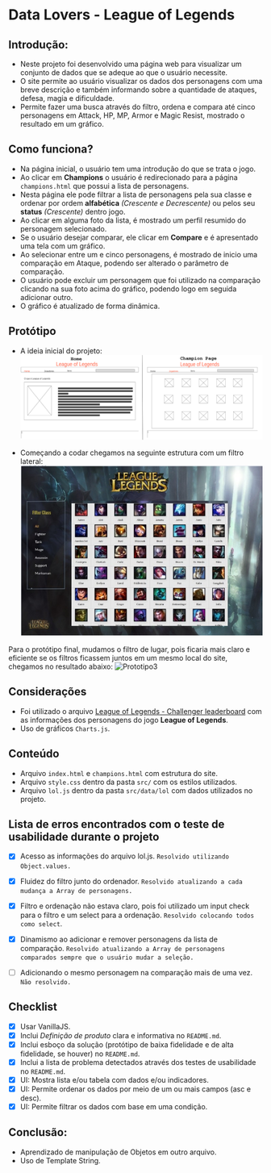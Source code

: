 # Data Lovers - League of Legends


## Introdução:
* Neste projeto foi desenvolvido uma página web para visualizar um conjunto de dados que se adeque ao que o usuário necessite.
* O site permite ao usuário visualizar os dados dos personagens com uma breve descrição e também informando sobre a quantidade de ataques, defesa, magia e dificuldade.
* Permite fazer uma busca através do filtro, ordena e compara até cinco personagens em Attack, HP, MP, Armor e Magic Resist, mostrado o resultado em um gráfico.

## Como funciona?
* Na página inicial, o usuário tem uma introdução do que se trata o jogo.
* Ao clicar em **Champions** o usuário é redirecionado para a página `champions.html` que possui a lista de personagens.
* Nesta página ele pode filtrar a lista de personagens pela sua classe e ordenar por ordem **alfabética** *(Crescente e Decrescente)* ou pelos seu **status** *(Crescente)* dentro jogo.
* Ao clicar em alguma foto da lista, é mostrado um perfil resumido do personagem selecionado.
* Se o usuário desejar comparar, ele clicar em **Compare** e é apresentado uma tela com um gráfico.
* Ao selecionar entre um e cinco personagens, é mostrado de inicio uma comparação em Ataque, podendo ser alterado o parâmetro de comparação.
* O usuário pode excluir um personagem que foi utilizado na comparação clicando na sua foto acima do gráfico, podendo logo em seguida adicionar outro.
* O gráfico é atualizado de forma dinâmica.


## Protótipo
* A ideia inicial do projeto:
![Prototipo](src/prototype/prototipo1-1.png)

* Começando a codar chegamos na seguinte estrutura com um filtro lateral:
![Prototipo2](src/prototype/prototipo2.png)

Para o protótipo final, mudamos o filtro de lugar, pois ficaria mais claro e eficiente se os filtros ficassem juntos em um mesmo local do site, chegamos no resultado abaixo:
![Prototipo3](https://uploaddeimagens.com.br/images/001/956/733/full/prototipo.png)

## Considerações
* Foi utilizado o arquivo [League of Legends - Challenger leaderboard](src/data/lol/lol.json) com as informações dos personagens do jogo **League of Legends**.
* Uso de gráficos `Charts.js`.

## Conteúdo
* Arquivo `index.html` e `champions.html` com estrutura do site.
* Arquivo `style.css` dentro da pasta `src/` com os estilos utilizados.
* Arquivo `lol.js` dentro da pasta `src/data/lol` com dados utilizados no projeto.

## Lista de erros encontrados com o teste de usabilidade durante o projeto
* [x] Acesso as informações do arquivo lol.js. `Resolvido utilizando Object.values.`
* [x] Fluidez do filtro junto do ordenador. `Resolvido atualizando a cada mudança a Array de personagens.`
* [x] Filtro e ordenação não estava claro, pois foi utilizado um input check para o filtro e um select para a ordenação. `Resolvido colocando todos como select`.
* [x] Dinamismo ao adicionar e remover personagens da lista de comparação. `Resolvido atualizando a Array de personagens comparados sempre que o usuário mudar a seleção.`
* [ ] Adicionando o mesmo personagem na comparação mais de uma vez. `Não resolvido.`


## Checklist
* [x] Usar VanillaJS.
* [x] Inclui _Definição de produto_ clara e informativa no `README.md`.
* [x] Inclui esboço da solução (protótipo de baixa fidelidade e de alta fidelidade, se houver) no
  `README.md`.
* [x] Inclui a lista de problema detectados através dos testes de usabilidade
  no `README.md`.
* [x] UI: Mostra lista e/ou tabela com dados e/ou indicadores.
* [x] UI: Permite ordenar os dados por meio de um ou mais campos
  (asc e desc).
* [x] UI: Permite filtrar os dados com base em uma condição.

## Conclusão:
* Aprendizado de manipulação de Objetos em outro arquivo.
* Uso de Template String.
